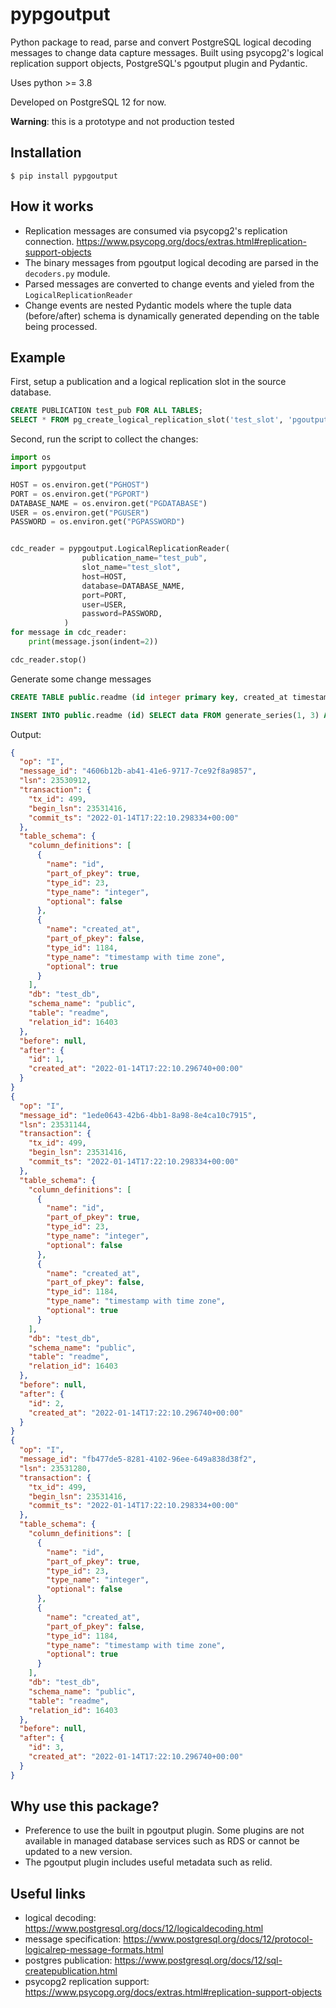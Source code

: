 # pypgoutput

Python package to read, parse and convert PostgreSQL logical decoding messages to change data capture messages. Built using psycopg2's logical replication support objects, PostgreSQL's pgoutput plugin and Pydantic.

Uses python >= 3.8

Developed on PostgreSQL 12 for now.

**Warning**: this is a prototype and not production tested

## Installation

```console
$ pip install pypgoutput
```

## How it works

* Replication messages are consumed via psycopg2's replication connection. <https://www.psycopg.org/docs/extras.html#replication-support-objects>
* The binary messages from pgoutput logical decoding are parsed in the `decoders.py` module.
* Parsed messages are converted to change events and yieled from the `LogicalReplicationReader`
* Change events are nested Pydantic models where the tuple data (before/after) schema is dynamically generated depending on the table being processed.

## Example

First, setup a publication and a logical replication slot in the source database.

```sql
CREATE PUBLICATION test_pub FOR ALL TABLES;
SELECT * FROM pg_create_logical_replication_slot('test_slot', 'pgoutput');
```

Second, run the script to collect the changes:

```py
import os
import pypgoutput

HOST = os.environ.get("PGHOST")
PORT = os.environ.get("PGPORT")
DATABASE_NAME = os.environ.get("PGDATABASE")
USER = os.environ.get("PGUSER")
PASSWORD = os.environ.get("PGPASSWORD")


cdc_reader = pypgoutput.LogicalReplicationReader(
                publication_name="test_pub",
                slot_name="test_slot",
                host=HOST,
                database=DATABASE_NAME,
                port=PORT,
                user=USER,
                password=PASSWORD,
            )
for message in cdc_reader:
    print(message.json(indent=2))

cdc_reader.stop()
```

Generate some change messages

```sql
CREATE TABLE public.readme (id integer primary key, created_at timestamptz default now());

INSERT INTO public.readme (id) SELECT data FROM generate_series(1, 3) AS data;
```

Output:

```json
{
  "op": "I",
  "message_id": "4606b12b-ab41-41e6-9717-7ce92f8a9857",
  "lsn": 23530912,
  "transaction": {
    "tx_id": 499,
    "begin_lsn": 23531416,
    "commit_ts": "2022-01-14T17:22:10.298334+00:00"
  },
  "table_schema": {
    "column_definitions": [
      {
        "name": "id",
        "part_of_pkey": true,
        "type_id": 23,
        "type_name": "integer",
        "optional": false
      },
      {
        "name": "created_at",
        "part_of_pkey": false,
        "type_id": 1184,
        "type_name": "timestamp with time zone",
        "optional": true
      }
    ],
    "db": "test_db",
    "schema_name": "public",
    "table": "readme",
    "relation_id": 16403
  },
  "before": null,
  "after": {
    "id": 1,
    "created_at": "2022-01-14T17:22:10.296740+00:00"
  }
}
{
  "op": "I",
  "message_id": "1ede0643-42b6-4bb1-8a98-8e4ca10c7915",
  "lsn": 23531144,
  "transaction": {
    "tx_id": 499,
    "begin_lsn": 23531416,
    "commit_ts": "2022-01-14T17:22:10.298334+00:00"
  },
  "table_schema": {
    "column_definitions": [
      {
        "name": "id",
        "part_of_pkey": true,
        "type_id": 23,
        "type_name": "integer",
        "optional": false
      },
      {
        "name": "created_at",
        "part_of_pkey": false,
        "type_id": 1184,
        "type_name": "timestamp with time zone",
        "optional": true
      }
    ],
    "db": "test_db",
    "schema_name": "public",
    "table": "readme",
    "relation_id": 16403
  },
  "before": null,
  "after": {
    "id": 2,
    "created_at": "2022-01-14T17:22:10.296740+00:00"
  }
}
{
  "op": "I",
  "message_id": "fb477de5-8281-4102-96ee-649a838d38f2",
  "lsn": 23531280,
  "transaction": {
    "tx_id": 499,
    "begin_lsn": 23531416,
    "commit_ts": "2022-01-14T17:22:10.298334+00:00"
  },
  "table_schema": {
    "column_definitions": [
      {
        "name": "id",
        "part_of_pkey": true,
        "type_id": 23,
        "type_name": "integer",
        "optional": false
      },
      {
        "name": "created_at",
        "part_of_pkey": false,
        "type_id": 1184,
        "type_name": "timestamp with time zone",
        "optional": true
      }
    ],
    "db": "test_db",
    "schema_name": "public",
    "table": "readme",
    "relation_id": 16403
  },
  "before": null,
  "after": {
    "id": 3,
    "created_at": "2022-01-14T17:22:10.296740+00:00"
  }
}
```

## Why use this package?

* Preference to use the built in pgoutput plugin. Some plugins are not available in managed database services such as RDS or cannot be updated to a new version.
* The pgoutput plugin includes useful metadata such as relid.

## Useful links

* logical decoding: <https://www.postgresql.org/docs/12/logicaldecoding.html>
* message specification: <https://www.postgresql.org/docs/12/protocol-logicalrep-message-formats.html>
* postgres publication: <https://www.postgresql.org/docs/12/sql-createpublication.html>
* psycopg2 replication support: <https://www.psycopg.org/docs/extras.html#replication-support-objects>
